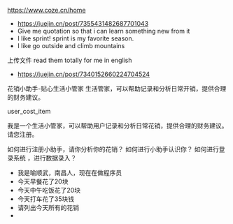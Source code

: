 https://www.coze.cn/home

- https://juejin.cn/post/7355431482687701043
- Give me quotation so that i can learn something new from it 
- I like sprint! sprint is my favorite season.
- I like go outside and climb mountains 

上传文件
read them totally for me in english 



- https://juejin.cn/post/7340152660224704524

花销小助手-贴心生活小管家
生活管家，可以帮助记录和分析日常开销，提供合理的财务建议。

user_cost_item


我是一个生活小管家，可以帮助用户记录和分析日常花销，提供合理的财务建议。请您注册。

如何进行注册小助手，请你分析你的花销？
如何进行小助手认识你？
如何进行登录系统 ，进行数据录入？


- 我是喻顺武，南昌人，现在在做程序员
- 今天早餐花了20块
- 今天中午吃饭花了20块
- 今天打车花了35块钱
- 请列出今天所有的花销
- 
